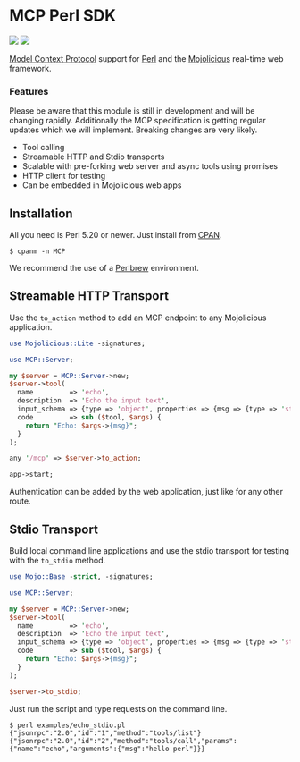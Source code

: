 
# MCP Perl SDK

 [![](https://github.com/mojolicious/mojo-mcp/workflows/linux/badge.svg)](https://github.com/mojolicious/mojo-mcp/actions) [![](https://github.com/mojolicious/mojo-mcp/workflows/macos/badge.svg)](https://github.com/mojolicious/mojo-mcp/actions)

  [Model Context Protocol](https://modelcontextprotocol.io/) support for [Perl](https://perl.org) and the
  [Mojolicious](https://mojolicious.org) real-time web framework.

### Features

Please be aware that this module is still in development and will be changing rapidly. Additionally the MCP
specification is getting regular updates which we will implement. Breaking changes are very likely.

  * Tool calling
  * Streamable HTTP and Stdio transports
  * Scalable with pre-forking web server and async tools using promises
  * HTTP client for testing
  * Can be embedded in Mojolicious web apps

## Installation

  All you need is Perl 5.20 or newer. Just install from [CPAN](https://metacpan.org/pod/MCP).

    $ cpanm -n MCP

  We recommend the use of a [Perlbrew](http://perlbrew.pl) environment.

## Streamable HTTP Transport

Use the `to_action` method to add an MCP endpoint to any Mojolicious application.

```perl
use Mojolicious::Lite -signatures;

use MCP::Server;

my $server = MCP::Server->new;
$server->tool(
  name         => 'echo',
  description  => 'Echo the input text',
  input_schema => {type => 'object', properties => {msg => {type => 'string'}}, required => ['msg']},
  code         => sub ($tool, $args) {
    return "Echo: $args->{msg}";
  }
);

any '/mcp' => $server->to_action;

app->start;
```

Authentication can be added by the web application, just like for any other route.

## Stdio Transport

Build local command line applications and use the stdio transport for testing with the `to_stdio` method.

```perl
use Mojo::Base -strict, -signatures;

use MCP::Server;

my $server = MCP::Server->new;
$server->tool(
  name         => 'echo',
  description  => 'Echo the input text',
  input_schema => {type => 'object', properties => {msg => {type => 'string'}}, required => ['msg']},
  code         => sub ($tool, $args) {
    return "Echo: $args->{msg}";
  }
);

$server->to_stdio;
```

Just run the script and type requests on the command line.

```
$ perl examples/echo_stdio.pl
{"jsonrpc":"2.0","id":"1","method":"tools/list"}
{"jsonrpc":"2.0","id":"2","method":"tools/call","params":{"name":"echo","arguments":{"msg":"hello perl"}}}
```
